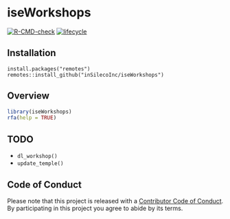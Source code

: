 # iseWorkshops
[![R-CMD-check](https://github.com/inSilecoInc/iseWorkshops/workflows/R-CMD-check/badge.svg)](https://github.com/inSilecoInc/iseWorkshops/actions?query=workflow%3AR-CMD-check)
[![lifecycle](https://img.shields.io/badge/lifecycle-experimental-orange.svg)](https://www.tidyverse.org/lifecycle/#experimental)


## Installation 

```{R}
install.packages("remotes")
remotes::install_github("inSilecoInc/iseWorkshops")
```


## Overview 

```R
library(iseWorkshops)
rfa(help = TRUE) 
```


## TODO 

- `dl_workshop()`
- `update_temple()`

## Code of Conduct

Please note that this project is released with a [Contributor Code of Conduct](https://docs.ropensci.org/rcites/CONDUCT.html).
By participating in this project you agree to abide by its terms.
